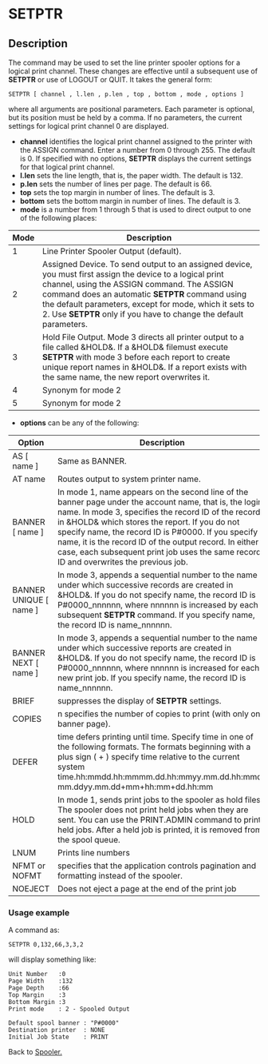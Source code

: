 # SETPTR

<PageHeader />

## Description

The command may be used to set the line printer spooler options for a logical print channel. These changes are effective
until a subsequent use of **SETPTR** or use of LOGOUT or QUIT. It takes the general form:

```
SETPTR [ channel , l.len , p.len , top , bottom , mode , options ]
```

where all arguments are positional parameters. Each parameter is optional, but its position must be held by a comma. If no parameters, the current settings for logical print channel 0 are displayed.

- **channel** identifies the logical print channel assigned to the printer with the ASSIGN command. Enter a number from 0 through 255. The default is 0. If specified with no options, **SETPTR** displays the current settings for that logical print channel.
- **l.len** sets the line length, that is, the paper width. The default is 132.
- **p.len** sets the number of lines per page. The default is 66.
- **top** sets the top margin in number of lines. The default is 3.
- **bottom** sets the bottom margin in number of lines. The default is 3.
- **mode** is a number from 1 through 5 that is used to direct output to one of the following places:

| Mode | Description |
| --- | --- |
| 1 | Line Printer Spooler Output (default). |
| 2 | Assigned Device. To send output to an assigned device, you must first assign the device to a logical print channel, using the ASSIGN command. The ASSIGN command does an automatic **SETPTR** command using the default parameters, except for mode, which it sets to 2. Use **SETPTR** only if you have to change the default parameters. |
| 3 | Hold File Output. Mode 3 directs all printer output to a file called &HOLD&. If a &HOLD& filemust execute **SETPTR** with mode 3 before each report to create unique report names in &HOLD&. If a report exists with the same name, the new report overwrites it. |
| 4 | Synonym for mode 2 |
| 5 | Synonym for mode 2 |

- **options** can be any of the following:

| Option | Description |
| --- | --- |
| AS [ name ] | Same as BANNER. |
| AT name | Routes output to system printer name. |
| BANNER [ name ] | In mode 1, name appears on the second line of the banner page under the account name, that is, the login name. In mode 3, specifies the record ID of the record in &HOLD& which stores the report. If you do not specify name, the record ID is P#0000. If you specify name, it is the record ID of the output record. In either case, each subsequent print job uses the same record ID and overwrites the previous job. |
| BANNER UNIQUE [ name ] | In mode 3, appends a sequential number to the name under which successive records are created in &HOLD&. If you do not specify name, the record ID is P#0000\_nnnnnn, where nnnnnn is increased by each subsequent **SETPTR** command. If you specify name, the record ID is name\_nnnnnn. |
| BANNER NEXT [ name ] | In mode 3, appends a sequential number to the name under which successive reports are created in &HOLD&. If you do not specify name, the record ID is P#0000\_nnnnnn, where nnnnnn is increased for each new print job. If you specify name, the record ID is name\_nnnnnn. |
| BRIEF | suppresses the display of **SETPTR** settings. |
| COPIES | n specifies the number of copies to print (with only one banner page). |
| DEFER | time defers printing until time. Specify time in one of the following formats. The formats beginning with a plus sign ( + ) specify time relative to the current system time.hh:mmdd.hh:mmmm.dd.hh:mmyy.mm.dd.hh:mmdd mm.ddyy.mm.dd+mm+hh:mm+dd.hh:mm |
| HOLD | In mode 1, sends print jobs to the spooler as hold files. The spooler does not print held jobs when they are sent. You can use the PRINT.ADMIN command to print held jobs. After a held job is printed, it is removed from the spool queue. |
| LNUM | Prints line numbers |
| NFMT or NOFMT | specifies that the application controls pagination and formatting instead of the spooler. |
| NOEJECT | Does not eject a page at the end of the print job |

### Usage example

A command as:

```
SETPTR 0,132,66,3,3,2
```

will display something like:

```
Unit Number   :0
Page Width    :132
Page Depth    :66
Top Margin    :3
Bottom Margin :3
Print mode    : 2 - Spooled Output

Default spool banner : "P#0000"
Destination printer  : NONE
Initial Job State    : PRINT
```

Back to [Spooler.](./../jbase-spooler)
